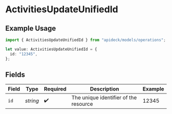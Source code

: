 # ActivitiesUpdateUnifiedId

## Example Usage

```typescript
import { ActivitiesUpdateUnifiedId } from "apideck/models/operations";

let value: ActivitiesUpdateUnifiedId = {
  id: "12345",
};
```

## Fields

| Field                                 | Type                                  | Required                              | Description                           | Example                               |
| ------------------------------------- | ------------------------------------- | ------------------------------------- | ------------------------------------- | ------------------------------------- |
| `id`                                  | *string*                              | :heavy_check_mark:                    | The unique identifier of the resource | 12345                                 |